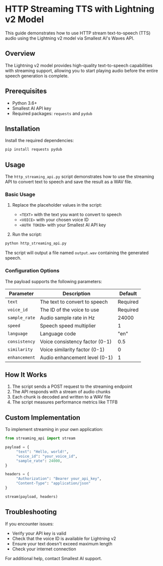 # HTTP Streaming TTS with Lightning v2 Model

This guide demonstrates how to use HTTP stream text-to-speech (TTS) audio using the Lightning v2 model via Smallest AI's Waves API.

## Overview

The Lightning v2 model provides high-quality text-to-speech capabilities with streaming support, allowing you to start playing audio before the entire speech generation is complete.

## Prerequisites

- Python 3.6+
- Smallest AI API key
- Required packages: `requests` and `pydub`

## Installation

Install the required dependencies:

```bash
pip install requests pydub
```

## Usage

The `http_streaming_api.py` script demonstrates how to use the streaming API to convert text to speech and save the result as a WAV file.

### Basic Usage

1. Replace the placeholder values in the script:
    - `<TEXT>` with the text you want to convert to speech
    - `<VOICE>` with your chosen voice ID
    - `<AUTH TOKEN>` with your Smallest AI API key

2. Run the script:

```bash
python http_streaming_api.py
```

The script will output a file named `output.wav` containing the generated speech.

### Configuration Options

The payload supports the following parameters:

| Parameter | Description | Default |
|-----------|-------------|---------|
| `text` | The text to convert to speech | Required |
| `voice_id` | The ID of the voice to use | Required |
| `sample_rate` | Audio sample rate in Hz | 24000 |
| `speed` | Speech speed multiplier | 1 |
| `language` | Language code | "en" |
| `consistency` | Voice consistency factor (0-1) | 0.5 |
| `similarity` | Voice similarity factor (0-1) | 0 |
| `enhancement` | Audio enhancement level (0-1) | 1 |

## How It Works

1. The script sends a POST request to the streaming endpoint
2. The API responds with a stream of audio chunks
3. Each chunk is decoded and written to a WAV file
4. The script measures performance metrics like TTFB

## Custom Implementation

To implement streaming in your own application:

```python
from streaming_api import stream

payload = {
     "text": "Hello, world!",
     "voice_id": "your_voice_id",
     "sample_rate": 24000,
}

headers = {
     "Authorization": "Bearer your_api_key",
     "Content-Type": "application/json"
}

stream(payload, headers)
```

## Troubleshooting

If you encounter issues:

- Verify your API key is valid
- Check that the voice ID is available for Lightning v2
- Ensure your text doesn't exceed maximum length
- Check your internet connection

For additional help, contact Smallest AI support.